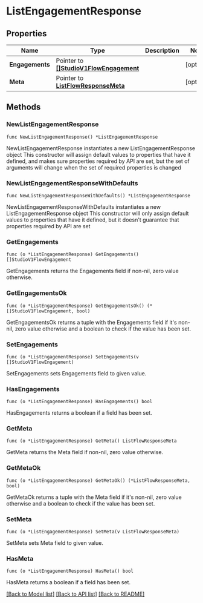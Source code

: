 # ListEngagementResponse

## Properties

Name | Type | Description | Notes
------------ | ------------- | ------------- | -------------
**Engagements** | Pointer to [**[]StudioV1FlowEngagement**](StudioV1FlowEngagement.md) |  | [optional] 
**Meta** | Pointer to [**ListFlowResponseMeta**](ListFlowResponse_meta.md) |  | [optional] 

## Methods

### NewListEngagementResponse

`func NewListEngagementResponse() *ListEngagementResponse`

NewListEngagementResponse instantiates a new ListEngagementResponse object
This constructor will assign default values to properties that have it defined,
and makes sure properties required by API are set, but the set of arguments
will change when the set of required properties is changed

### NewListEngagementResponseWithDefaults

`func NewListEngagementResponseWithDefaults() *ListEngagementResponse`

NewListEngagementResponseWithDefaults instantiates a new ListEngagementResponse object
This constructor will only assign default values to properties that have it defined,
but it doesn't guarantee that properties required by API are set

### GetEngagements

`func (o *ListEngagementResponse) GetEngagements() []StudioV1FlowEngagement`

GetEngagements returns the Engagements field if non-nil, zero value otherwise.

### GetEngagementsOk

`func (o *ListEngagementResponse) GetEngagementsOk() (*[]StudioV1FlowEngagement, bool)`

GetEngagementsOk returns a tuple with the Engagements field if it's non-nil, zero value otherwise
and a boolean to check if the value has been set.

### SetEngagements

`func (o *ListEngagementResponse) SetEngagements(v []StudioV1FlowEngagement)`

SetEngagements sets Engagements field to given value.

### HasEngagements

`func (o *ListEngagementResponse) HasEngagements() bool`

HasEngagements returns a boolean if a field has been set.

### GetMeta

`func (o *ListEngagementResponse) GetMeta() ListFlowResponseMeta`

GetMeta returns the Meta field if non-nil, zero value otherwise.

### GetMetaOk

`func (o *ListEngagementResponse) GetMetaOk() (*ListFlowResponseMeta, bool)`

GetMetaOk returns a tuple with the Meta field if it's non-nil, zero value otherwise
and a boolean to check if the value has been set.

### SetMeta

`func (o *ListEngagementResponse) SetMeta(v ListFlowResponseMeta)`

SetMeta sets Meta field to given value.

### HasMeta

`func (o *ListEngagementResponse) HasMeta() bool`

HasMeta returns a boolean if a field has been set.


[[Back to Model list]](../README.md#documentation-for-models) [[Back to API list]](../README.md#documentation-for-api-endpoints) [[Back to README]](../README.md)


